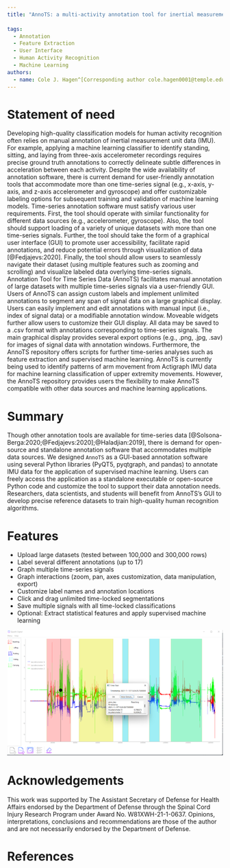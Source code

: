 ```yaml
---
title: "AnnoTS: a multi-activity annotation tool for inertial measurement unit data"

tags:
  - Annotation
  - Feature Extraction
  - User Interface
  - Human Activity Recognition
  - Machine Learning
authors:
  - name: Cole J. Hagen^[Corresponding author cole.hagen0001@temple.edu], Tessa C. Johnson, Shivayogi V. Hiremath
---
```

# Statement of need
Developing high-quality classification models for human activity recognition often relies on manual annotation of inertial measurement unit data (IMU). For example, applying a machine learning classifier to identify standing, sitting, and laying from three-axis accelerometer recordings requires precise ground truth annotations to correctly delineate subtle differences in acceleration between each activity. Despite the wide availability of annotation software, there is current demand for user-friendly annotation tools that accommodate more than one time-series signal (e.g., x-axis, y-axis, and z-axis accelerometer and gyroscope) and offer customizable labeling options for subsequent training and validation of machine learning models. 
Time-series annotation software must satisfy various user requirements. First, the tool should operate with similar functionality for different data sources (e.g., accelerometer, gyroscope). Also, the tool should support loading of a variety of unique datasets with more than one time-series signals. Further, the tool should take the form of a graphical user interface (GUI) to promote user accessibility, facilitate rapid annotations, and reduce potential errors through visualization of data [@Fedjajevs:2020]. Finally, the tool should allow users to seamlessly navigate their dataset (using multiple features such as zooming and scrolling) and visualize labeled data overlying time-series signals.
Annotation Tool for Time Series Data (AnnoTS) facilitates manual annotation of large datasets with multiple time-series signals via a user-friendly GUI. Users of AnnoTS can assign custom labels and implement unlimited annotations to segment any span of signal data on a large graphical display. Users can easily implement and edit annotations with manual input (i.e., index of signal data) or a modifiable annotation window. Moveable widgets further allow users to customize their GUI display. All data may be saved to a .csv format with annotations corresponding to time-series signals. The main graphical display provides several export options (e.g., .png, .jpg, .sav) for images of signal data with annotation windows. Furthermore, the AnnoTS repository offers scripts for further time-series analyses such as feature extraction and supervised machine learning.  AnnoTS is currently being used to identify patterns of arm movement from Actigraph IMU data for machine learning classification of upper extremity movements. However, the AnnoTS repository provides users the flexibility to make AnnoTS compatible with other data sources and machine learning applications.
# Summary
Though other annotation tools are available for time-series data [@Solsona-Berga:2020;@Fedjajevs:2020];@Haladjian:2019], there is demand for open-source and standalone annotation software that accommodates multiple data sources. We designed `AnnoTS` as a GUI-based annotation software using several Python libraries (PyQT5, pyqtgraph, and pandas) to annotate IMU data for the application of supervised machine learning. Users can freely access the application as a standalone executable or open-source Python code and customize the tool to support their data annotation needs. Researchers, data scientists, and students will benefit from AnnoTS’s GUI to develop precise reference datasets to train high-quality human recognition algorithms. 
# Features
-	Upload large datasets (tested between 100,000 and 300,000 rows)
-	Label several different annotations (up to 17)
-	Graph multiple time-series signals
-	Graph interactions (zoom, pan, axes customization, data manipulation, export)
-	Customize label names and annotation locations
-	Click and drag unlimited time-locked segmentations
-	Save multiple signals with all time-locked classifications
-	Optional: Extract statistical features and apply supervised machine learning

![Example project using accelerometry data to assess 5 arm activities (e.g., reaching, lifting, etc.) with corresponding color-coded annotations over the course of over 160,000 data points. Customized labels are visible on the left of the GUI. Tools are shown at the bottom of the GUI. The user can use the “Time Tool” (represented by the black line with the black circle cursor) to retrieve information about a specific data point (visible in the middle of the GUI). /label{fig:fig1}](graphicalabstractfig.png)


# Acknowledgements
This work was supported by The Assistant Secretary of Defense for Health Affairs endorsed by the Department of Defense through the Spinal Cord Injury Research Program under Award No. W81XWH-21-1-0637. Opinions, interpretations, conclusions and recommendations are those of the author and are not necessarily endorsed by the Department of Defense.
# References


